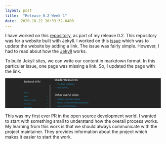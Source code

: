 ```yaml
---
layout: post
title:  "Release 0.2 Week 1"
date:  2020-10-22 20:33:32-0400
---
```


I have worked on this [repository](https://github.com/SirLich/bedrock-wiki),
as part of my release 0.2. This repository was for a website built with Jekyll.
I worked on this [issue](https://github.com/SirLich/bedrock-wiki/issues/185)
which was to update the website by adding a link. The issue was fairly simple.
However, I had to read about how the [Jekyll](https://jekyllrb.com/) works.

To build Jekyll sites, we can write our content in markdown format. In this
particular issue, one page was missing a link. So, I updated the page with the
link.

![Bedrock wiki](./bedrock.png "Bedrock wiki")

This was my first ever PR in the open source development world. I wanted to
start with something small to understand how the overall process works. My
learning from this work is that we should always communicate with the project
maintainer. They provides information about the project which makes it easier to
start the work.
